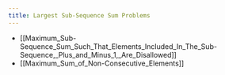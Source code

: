 ```yaml
---
title: Largest Sub-Sequence Sum Problems
---
```


- [[Maximum_Sub-Sequence_Sum_Such_That_Elements_Included_In_The_Sub-Sequence,_Plus_and_Minus_1,_Are_Disallowed]]
- [[Maximum_Sum_of_Non-Consecutive_Elements]]
